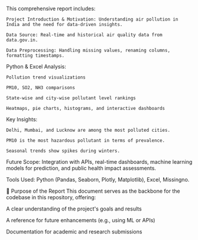 This comprehensive report includes:

    Project Introduction & Motivation: Understanding air pollution in India and the need for data-driven insights.

    Data Source: Real-time and historical air quality data from data.gov.in.

    Data Preprocessing: Handling missing values, renaming columns, formatting timestamps.

Python & Excel Analysis:

    Pollution trend visualizations

    PM10, SO2, NH3 comparisons

    State-wise and city-wise pollutant level rankings

    Heatmaps, pie charts, histograms, and interactive dashboards

Key Insights:

    Delhi, Mumbai, and Lucknow are among the most polluted cities.

    PM10 is the most hazardous pollutant in terms of prevalence.

    Seasonal trends show spikes during winters.

Future Scope: Integration with APIs, real-time dashboards, machine learning models for prediction, and public health impact assessments.

Tools Used: Python (Pandas, Seaborn, Plotly, Matplotlib), Excel, Missingno.

📎 Purpose of the Report
This document serves as the backbone for the codebase in this repository, offering:

A clear understanding of the project's goals and results

A reference for future enhancements (e.g., using ML or APIs)

Documentation for academic and research submissions

